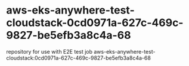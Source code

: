 # aws-eks-anywhere-test-cloudstack-0cd0971a-627c-469c-9827-be5efb3a8c4a-68
repository for use with E2E test job aws-eks-anywhere-test-cloudstack:0cd0971a-627c-469c-9827-be5efb3a8c4a-68
